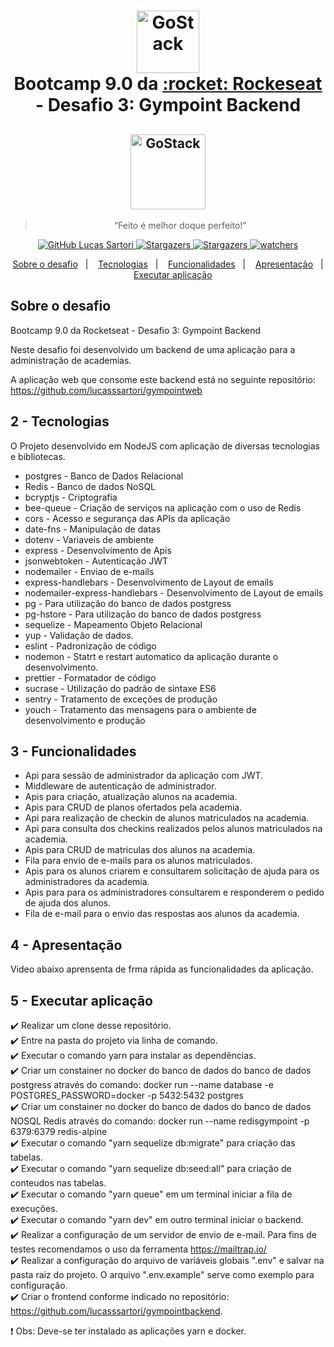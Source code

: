 <h1 align="center" >
  <img alt="GoStack" src="https://rocketseat-cdn.s3-sa-east-1.amazonaws.com/bootcamp-header.png" width="100px" /> <br />
  Bootcamp 9.0 da <a text-decoration="none" href="https://rocketseat.com.br">:rocket: Rockeseat</a> - Desafio 3: Gympoint Backend
</h1>
<h2 align="center">
    <img alt="GoStack" src="https://nodejs.org/static/images/logos/nodejs-new-pantone-black.svg" width="120px" />
</h2>

<blockquote align="center">“Feito é melhor doque perfeito!"</blockquote>

<p align="center">
  <a href="https://github.com/lucasssartori?tab=followers">
    <img alt="GitHub Lucas Sartori" src="https://img.shields.io/github/followers/lucasssartori?style=social">
  </a>

  <a href="https://github.com/lucasssartori/gympointbackend/stargazers">
    <img alt="Stargazers" src="https://img.shields.io/github/stars/lucasssartori/gympointbackend?style=social">
  </a>
  <a href="https://github.com/lucasssartori/gympointbackend/forks/">
    <img alt="Stargazers" src="https://img.shields.io/github/forks/lucasssartori/gympointbackend?style=social">
  </a>

  <a href="https://github.com/lucasssartori/gympointbackend/watchers">
    <img alt="watchers" src="https://img.shields.io/github/watchers/lucasssartori/gympointbackend?style=social">
  </a>
</p>

<p align="center">
  <a href="#1---sobre-o-módulo">Sobre o desafio</a>&nbsp;&nbsp;&nbsp;|&nbsp;&nbsp;&nbsp;
  <a href="#2---tecnologias">Tecnologias</a>&nbsp;&nbsp;&nbsp;|&nbsp;&nbsp;&nbsp;
  <a href="#3---funcionalidades">Funcionalidades</a>&nbsp;&nbsp;&nbsp;|&nbsp;&nbsp;&nbsp;
  <a href="#4---apresentação">Apresentação</a>&nbsp;&nbsp;&nbsp;|&nbsp;&nbsp;&nbsp;
  <a href="#5---executar-aplicação">Executar aplicação</a>
</p>

## Sobre o desafio

Bootcamp 9.0 da Rocketseat - Desafio 3: Gympoint Backend

Neste desafio foi desenvolvido um backend de uma aplicação para a administração de academias.

A aplicação web que consome este backend está no seguinte repositório: https://github.com/lucasssartori/gympointweb


## 2 - Tecnologias

O Projeto desenvolvido em NodeJS com aplicação de diversas tecnologias e bibliotecas.

  - postgres - Banco de Dados Relacional
  - Redis - Banco de dados NoSQL
  - bcryptjs - Criptografia
  - bee-queue - Criação de serviços na aplicação com o uso de Redis
  - cors - Acesso e segurança das APIs da aplicação
  - date-fns - Manipulação de datas
  - dotenv - Variaveis de ambiente
  - express - Desenvolvimento de Apis
  - jsonwebtoken - Autenticação JWT
  - nodemailer - Enviao de e-mails
  - express-handlebars - Desenvolvimento de Layout de emails
  - nodemailer-express-handlebars - Desenvolvimento de Layout de emails
  - pg - Para utilização do banco de dados postgress
  - pg-hstore - Para utilização do banco de dados postgress
  - sequelize - Mapeamento Objeto Relacional
  - yup - Validação de dados.
  - eslint - Padronização de código
  - nodemon - Statrt e restart automatico da aplicação durante o desenvolvimento.
  - prettier - Formatador de código
  - sucrase - Utilização do padrão de sintaxe ES6
  - sentry - Tratamento de exceções de produção
  - youch - Tratamento das mensagens para o  ambiente de desenvolvimento e produção

## 3 - Funcionalidades
  - Api para sessão de administrador da aplicação com JWT.
  - Middleware de autenticação de administrador.
  - Apis para criação, atualização alunos na academia.
  - Apis para CRUD de planos ofertados pela academia.
  - Api para realização de checkin de alunos matriculados na academia.
  - Api para consulta dos checkins realizados pelos alunos matriculados na academia.
  - Apis para CRUD de matriculas dos alunos na academia.
  - Fila para envio de e-mails para os alunos matriculados.
  - Apis para os alunos criarem e consultarem solicitação de ajuda para os administradores da academia.
  - Apis para para os administradores consultarem e responderem o pedido de ajuda dos alunos.
  - Fila de e-mail para o envio das respostas aos alunos da academia.

## 4 - Apresentação

<p> Video abaixo aprensenta de frma rápida as funcionalidades da aplicação. </p>


## 5 - Executar aplicação

:heavy_check_mark: Realizar um clone desse repositório. <br />
:heavy_check_mark: Entre na pasta do projeto via linha de comando. <br />
:heavy_check_mark: Executar o comando yarn para instalar as dependências. <br />
:heavy_check_mark: Criar um constainer no docker do banco de dados do banco de dados postgress através do comando: docker run --name database -e POSTGRES_PASSWORD=docker -p 5432:5432 postgres<br />
:heavy_check_mark: Criar um constainer no docker do banco de dados do banco de dados NOSQL Redis através do comando: docker run --name redisgympoint -p 6379:6379 redis-alpine<br />
:heavy_check_mark: Executar o comando "yarn sequelize db:migrate" para criação das tabelas. <br />
:heavy_check_mark: Executar o comando "yarn sequelize db:seed:all" para criação de conteudos nas tabelas. <br />
:heavy_check_mark: Executar o comando "yarn queue" em um terminal iniciar a fila de execuções. <br />
:heavy_check_mark: Executar o comando "yarn dev" em outro terminal iniciar o backend. <br />
:heavy_check_mark: Realizar a configuração de um servidor de envio de e-mail. Para fins de testes recomendamos o uso da ferramenta https://mailtrap.io/ <br />
:heavy_check_mark: Realizar a configuração do arquivo de variáveis globais ".env" e salvar na pasta raiz do projeto. O arquivo ".env.example" serve como exemplo para configuração. <br />
:heavy_check_mark: Criar o frontend conforme indicado no repositório: https://github.com/lucasssartori/gympointbackend. <br />

:heavy_exclamation_mark: Obs: Deve-se ter instalado as aplicações yarn e docker.
